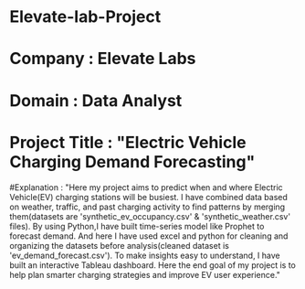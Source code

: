 # Elevate-lab-Project
# Company : Elevate Labs
# Domain : Data Analyst
# Project Title :  "Electric Vehicle Charging Demand Forecasting"
#Explanation : "Here my project aims to predict when and where Electric Vehicle(EV) charging stations will be busiest. I have combined data based on weather, traffic, and past charging activity to find patterns by merging them(datasets are 'synthetic_ev_occupancy.csv' & 'synthetic_weather.csv' files). By using Python,I have built time-series model like Prophet to forecast demand. And here I have used excel and python for cleaning and organizing the datasets before analysis(cleaned dataset is 'ev_demand_forecast.csv'). To make insights easy to understand, I have built an interactive Tableau dashboard. Here the end goal of my project is to help plan smarter charging strategies and improve EV user experience." 

